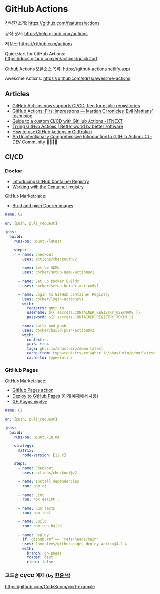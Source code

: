 # GitHub Actions

간략한 소개: <https://github.com/features/actions>

공식 문서: <https://help.github.com/actions>

저장소: <https://github.com/actions>

Quickstart for GitHub Actions:
<https://docs.github.com/en/actions/quickstart>

Github Actions 오픈소스 목록:
<https://github-actions.netlify.app/>

Awesome Actions:
<https://github.com/sdras/awesome-actions>

## Articles

- [GitHub Actions now supports CI/CD, free for public repositories](https://github.blog/2019-08-08-github-actions-now-supports-ci-cd/)
- [GitHub Actions: First impressions — Martian Chronicles, Evil Martians’ team blog](https://evilmartians.com/chronicles/github-actions-first-impressions)
- [Guide to a custom CI/CD with GitHub Actions - ITNEXT](https://itnext.io/https-medium-com-marekermk-guide-to-a-custom-ci-cd-with-github-actions-5aa0ff07a656)
- [Trying GitHub Actions | Better world by better software](https://glebbahmutov.com/blog/trying-github-actions/)
- [How to use GitHub Actions in GitKraken](https://support.gitkraken.com/git-workflows-and-extensions/github-actions/)
- [An Unintentionally Comprehensive Introduction to GitHub Actions CI - DEV Community 👩‍💻👨‍💻](https://dev.to/bnb/an-unintentionally-comprehensive-introduction-to-github-actions-ci-blm)

## CI/CD

### Docker

- [Introducing GitHub Container Registry](https://github.blog/2020-09-01-introducing-github-container-registry/)
- [Working with the Container registry](https://docs.github.com/en/packages/working-with-a-github-packages-registry/working-with-the-container-registry)

GitHub Marketplace:
- [Build and push Docker images](https://github.com/marketplace/actions/build-and-push-docker-images)

```yaml
name: CI

on: [push, pull_request]

jobs:
  build:
    runs-on: ubuntu-latest

    steps:
      - name: Checkout
        uses: actions/checkout@v2

      - name: Set up QEMU
        uses: docker/setup-qemu-action@v1

      - name: Set up Docker Buildx
        uses: docker/setup-buildx-action@v1

      - name: Login to GitHub Container Registry
        uses: docker/login-action@v1
        with:
          registry: ghcr.io
          username: ${{ secrets.CONTAINER_REGISTRY_USERNAME }}
          password: ${{ secrets.CONTAINER_REGISTRY_TOKEN }}

      - name: Build and push
        uses: docker/build-push-action@v2
        with:
          context: .
          push: true
          tags: ghcr.io/ahastudio/demo:latest
          cache-from: type=registry,ref=ghcr.io/ahastudio/demo:latest
          cache-to: type=inline
```

### GitHub Pages

GitHub Marketplace:
- [GitHub Pages action](https://github.com/marketplace/actions/github-pages-action)
- [Deploy to GitHub Pages](https://github.com/marketplace/actions/deploy-to-github-pages) (아래 예제에서 사용)
- [GH Pages deploy](https://github.com/marketplace/actions/gh-pages-deploy)

```yaml
name: CI

on: [push, pull_request]

jobs:
  build:
    runs-on: ubuntu-18.04

    strategy:
      matrix:
        node-version: [12.x]

    steps:
      - name: Checkout
        uses: actions/checkout@v2

      - name: Install dependencies
        run: npm ci

      - name: Lint
        run: npx eslint .

      - name: Run tests
        run: npm test

      - name: Build
        run: npm run build

      - name: Deploy
        if: github.ref == 'refs/heads/main'
        uses: JamesIves/github-pages-deploy-action@4.1.4
        with:
          branch: gh-pages
          folder: dist
          clean: false
```

### 코드숨 CI/CD 예제 (by [한윤석](https://github.com/hannut91))

<https://github.com/CodeSoom/cicd-example>
